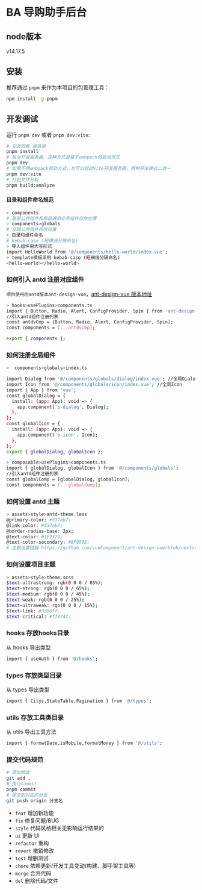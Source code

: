 # BA 导购助手后台

## node版本
v14.17.5

## 安装

推荐通过 `pnpm` 来作为本项目的包管理工具：

```sh
npm install -g pnpm
```

## 开发调试

运行 `pnpm dev` 或者 `pnpm dev:vite`:

```sh
# 安装依赖 根目录
pnpm install
# 启动开发服务器，这种方式是基于webpack的启动方式
pnpm dev
# 如果不想webpack启动方式，也可以启动Vite开发服务器，两种开发模式二选一
pnpm dev:vite
# 打包文件分析
pnpm build:analyze
```

#### 目录和组件命名规范

```sh
> components
# 局部公共组件和局部通用业务组件存放位置
> components>globals
# 全局公共组件存放位置
> 目录和组件命名
# kebab-case (短横线分隔命名)
> 导入组件用大写形式
import HelloWorld from '@/components/hello-world/index.vue';
> template模板采用 kebab-case (短横线分隔命名)
<hello-world></hello-world>
```

### 如何引入 antd 注册对应组件
`项目使用的antd版本ant-design-vue`，[ant-design-vue 版本地址](https://www.antdv.com/components/overview-cn)
```sh
> hooks>usePlugins>components.ts
import { Button, Radio, Alert, ConfigProvider, Spin } from 'ant-design-vue';
//引入antd组件注册列表
const antdvCmp = [Button, Radio, Alert, ConfigProvider, Spin];
const components = [...antdvCmp];

export { components };

```

### 如何注册全局组件

```sh
>  components>globals>index.ts

import Dialog from '@/components/globals/dialog/index.vue'; //全局Dialog
import Icon from '@/components/globals/icon/index.vue'; //全局Icon
import { App } from 'vue';
const globalDialog = {
  install: (app: App): void => {
    app.component('p-dialog', Dialog);
  },
};
const globalIcon = {
  install: (app: App): void => {
    app.component('p-icon', Icon);
  },
};
export { globalDialog, globalIcon };

> composable>usePlugins>components.ts
import { globalDialog, globalIcon } from '@/components/globals';
//引入antd组件注册列表
const globalComp = [globalDialog, globalIcon];
const components = [...globalComp];

```

### 如何设置 antd 主题

```sh
> assets>style>antd-theme.less
@primary-color: #337ab7;
@link-color: #337ab7;
@border-radius-base: 2px;
@text-color: #1F2329;
@text-color-secondary: #8F959E;
# 主题设置链接 https://github.com/vueComponent/ant-design-vue/blob/next/components/style/themes/default.less
```

### 如何设置项目主题

```sh
> assets>style>theme.scss
$text-ultrastrong: rgb(0 0 0 / 85%);
$text-strong: rgb(0 0 0 / 65%);
$text-medium: rgb(0 0 0 / 45%);
$text-weak: rgb(0 0 0 / 25%);
$text-ultraweak: rgb(0 0 0 / 15%);
$text-link: #3366ff;
$text-critical: #ff4747;

```

### hooks 存放hooks目录

从 hooks 导出类型

```sh
import { useAuth } from '@/hooks';

```

### types 存放类型目录

从 types 导出类型

```sh
import { Citys,StateTable,Pagination } from '@/types';

```

### utils 存放工具类目录

从 utils 导出工具方法

```sh
import { formatDate,isMobile,formatMoney } from '@/utils';

```

### 提交代码规范

```sh
# 添加修改
git add .
# 执行commit
pnpm commit
# 提交到对应的分支
git push origin 分支名
```

- `feat` 增加新功能
- `fix` 修复问题/BUG
- `style` 代码风格相关无影响运行结果的
- `ui` 更新 UI
- `refactor` 重构
- `revert` 撤销修改
- `test` 增删测试
- `chore` 依赖更新/开发工具变动(构建、脚手架工具等)
- `merge` 合并代码
- `del` 删除代码/文件


